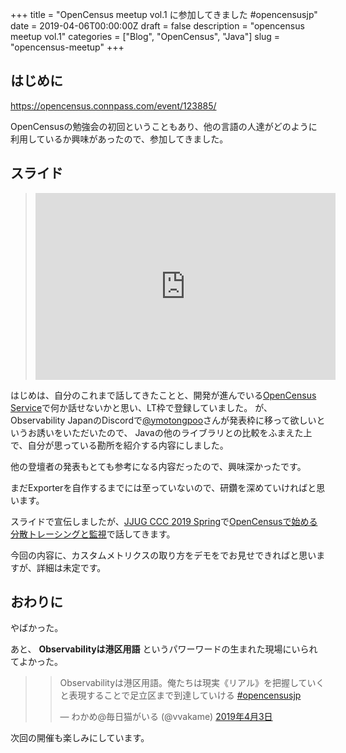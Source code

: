 +++
title = "OpenCensus meetup vol.1 に参加してきました #opencensusjp"
date = 2019-04-06T00:00:00Z
draft = false
description = "opencensus meetup vol.1"
categories = ["Blog", "OpenCensus", "Java"]
slug = "opencensus-meetup"
+++

## はじめに

https://opencensus.connpass.com/event/123885/

OpenCensusの勉強会の初回ということもあり、他の言語の人達がどのように利用しているか興味があったので、参加してきました。

## スライド

> <iframe src="https://docs.google.com/presentation/d/e/2PACX-1vRkJSRrJCd6Kv5uSUltrgyXQFNJCG83vShAkJD1RAkkMhGDjqGKVWLuQZP2NfvZUySbyUYBomMf2y5u/embed?start=false&loop=false&delayms=3000" frameborder="0" width="480" height="299" allowfullscreen="true" mozallowfullscreen="true" webkitallowfullscreen="true"></iframe>

はじめは、自分のこれまで話してきたことと、開発が進んでいる[OpenCensus Service](https://opencensus.io/service/)で何か話せないかと思い、LT枠で登録していました。
が、Observability JapanのDiscordで[@ymotongpoo](https://twitter.com/ymotongpoo)さんが発表枠に移って欲しいというお誘いをいただいたので、
Javaの他のライブラリとの比較をふまえた上で、自分が思っている勘所を紹介する内容にしました。

他の登壇者の発表もとても参考になる内容だったので、興味深かったです。

まだExporterを自作するまでには至っていないので、研鑽を深めていければと思います。

スライドで宣伝しましたが、[JJUG CCC 2019 Spring](http://www.java-users.jp/ccc2019spring/)で[OpenCensusで始める分散トレーシングと監視](https://jjug-cfp.cfapps.io/submissions/8b420ee7-94a7-4f5c-9db0-7798f66d05c8)で話してきます。

今回の内容に、カスタムメトリクスの取り方をデモをでお見せできればと思いますが、詳細は未定です。

## おわりに

やばかった。

あと、 **Observabilityは港区用語** というパワーワードの生まれた現場にいられてよかった。

> <blockquote class="twitter-tweet" data-lang="ja"><p lang="ja" dir="ltr">Observabilityは港区用語。俺たちは現実《リアル》を把握していく と表現することで足立区まで到達していける <a href="https://twitter.com/hashtag/opencensusjp?src=hash&amp;ref_src=twsrc%5Etfw">#opencensusjp</a></p>&mdash; わかめ@毎日猫がいる (@vvakame) <a href="https://twitter.com/vvakame/status/1113415142144741377?ref_src=twsrc%5Etfw">2019年4月3日</a></blockquote>
> <script async src="https://platform.twitter.com/widgets.js" charset="utf-8"></script>

次回の開催も楽しみにしています。
